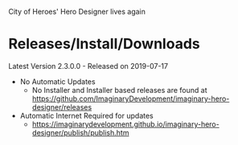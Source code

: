 City of Heroes' Hero Designer lives again

# Releases/Install/Downloads

 Latest Version 2.3.0.0 - Released on 2019-07-17
 - No Automatic Updates
   - No Installer and Installer based releases are found at https://github.com/ImaginaryDevelopment/imaginary-hero-designer/releases
 - Automatic Internet Required for updates
   - https://imaginarydevelopment.github.io/imaginary-hero-designer/publish/publish.htm
